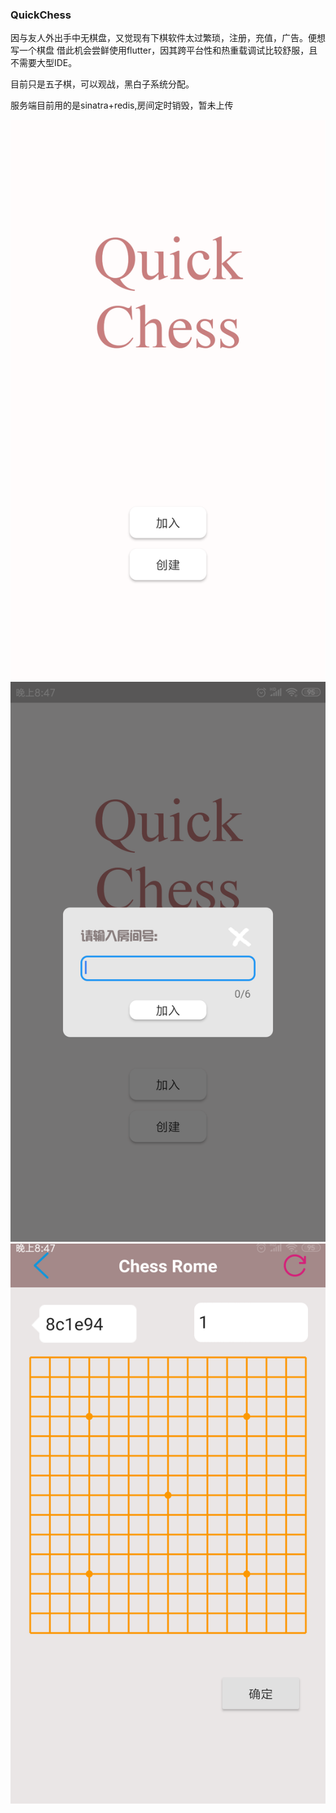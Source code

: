 ### QuickChess

因与友人外出手中无棋盘，又觉现有下棋软件太过繁琐，注册，充值，广告。便想写一个棋盘
借此机会尝鲜使用flutter，因其跨平台性和热重载调试比较舒服，且不需要大型IDE。

目前只是五子棋，可以观战，黑白子系统分配。

服务端目前用的是sinatra+redis,房间定时销毁，暂未上传

![截图](https://github.com/Blameying/quickchess/raw/master/screenshot/1.png)
![截图](https://github.com/Blameying/quickchess/raw/master/screenshot/2.png)
![截图](https://github.com/Blameying/quickchess/raw/master/screenshot/3.png)

